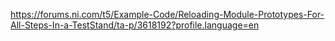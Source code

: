 https://forums.ni.com/t5/Example-Code/Reloading-Module-Prototypes-For-All-Steps-In-a-TestStand/ta-p/3618192?profile.language=en